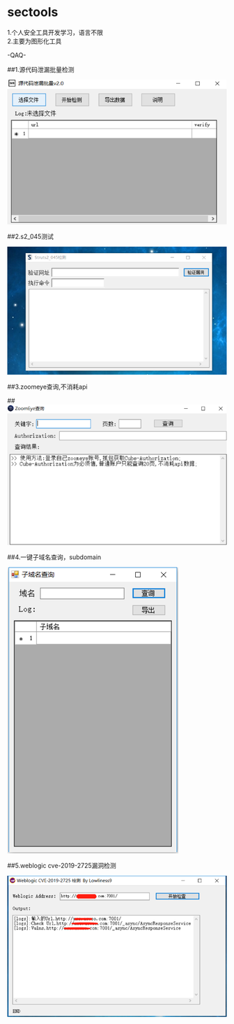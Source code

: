 # sectools
1.个人安全工具开发学习，语言不限  
2.主要为图形化工具

-QAQ-  

##1.源代码泄漏批量检测  

![image](https://github.com/lowliness9/secTools/blob/master/images/codeleak.png)  

##2.s2_045测试  

![image](https://github.com/lowliness9/secTools/blob/master/images/st2.png)  

##3.zoomeye查询,不消耗api  

##![image](https://github.com/lowliness9/secTools/blob/master/images/zoomeye.png)  

##4.一键子域名查询，subdomain  

![image](https://github.com/lowliness9/secTools/blob/master/images/subdomain.png)  

##5.weblogic cve-2019-2725漏洞检测  

![image](https://github.com/lowliness9/secTools/blob/master/images/2725.png)  





